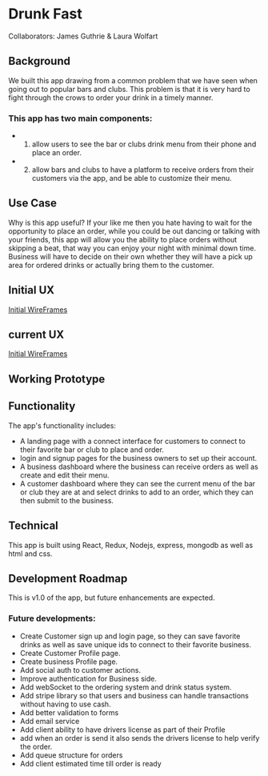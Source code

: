 # Drunk Fast

Collaborators: James Guthrie & Laura Wolfart

## Background

We built this app drawing from a common problem that we have seen when going out to popular bars and clubs. This problem is that it is very hard to fight through the crows to order your drink in a timely manner.

### This app has two main components:

* 1. allow users to see the bar or clubs drink menu from their phone and place an order.
* 2. allow bars and clubs to have a platform to receive orders from their customers via the app, and be able to customize their menu.

## Use Case

Why is this app useful? If your like me then you hate having to wait for the opportunity to place an order, while you could be out dancing or talking with your friends, this app will allow you the ability to place orders without skipping a beat, that way you can enjoy your night with minimal down time. Business will have to decide on their own whether they will have a pick up area for ordered drinks or actually bring them to the customer.

## Initial UX

[Initial WireFrames](https://github.com/TheGuth/bar_service_app/tree/master/readme_images/wireframes)

## current UX

[Initial WireFrames](https://github.com/TheGuth/bar_service_app/tree/master/readme_images/Live_version)

## Working Prototype

## Functionality
The app's functionality includes:

* A landing page with a connect interface for customers to connect to their favorite bar or club to place and order.
* login and signup pages for the business owners to set up their account.
* A business dashboard where the business can receive orders as well as create and edit their menu.
* A customer dashboard where they can see the current menu of the bar or club they are at and select drinks to add to an order, which they can then submit to the business.

## Technical

This app is built using React, Redux, Nodejs, express, mongodb as well as html and css.

## Development Roadmap

This is v1.0 of the app, but future enhancements are expected.

### Future developments:

* Create Customer sign up and login page, so they can save favorite drinks as well as save unique ids to connect to their favorite business.
* Create Customer Profile page.
* Create business Profile page.
* Add social auth to customer actions.
* Improve authentication for Business side.
* Add webSocket to the ordering system and drink status system.
* Add stripe library so that users and business can handle transactions without having to use cash.
* Add better validation to forms
* Add email service
* Add client ability to have drivers license as part of their Profile
* add when an order is send it also sends the drivers license to help verify the order.
* Add queue structure for orders
* Add client estimated time till order is ready

